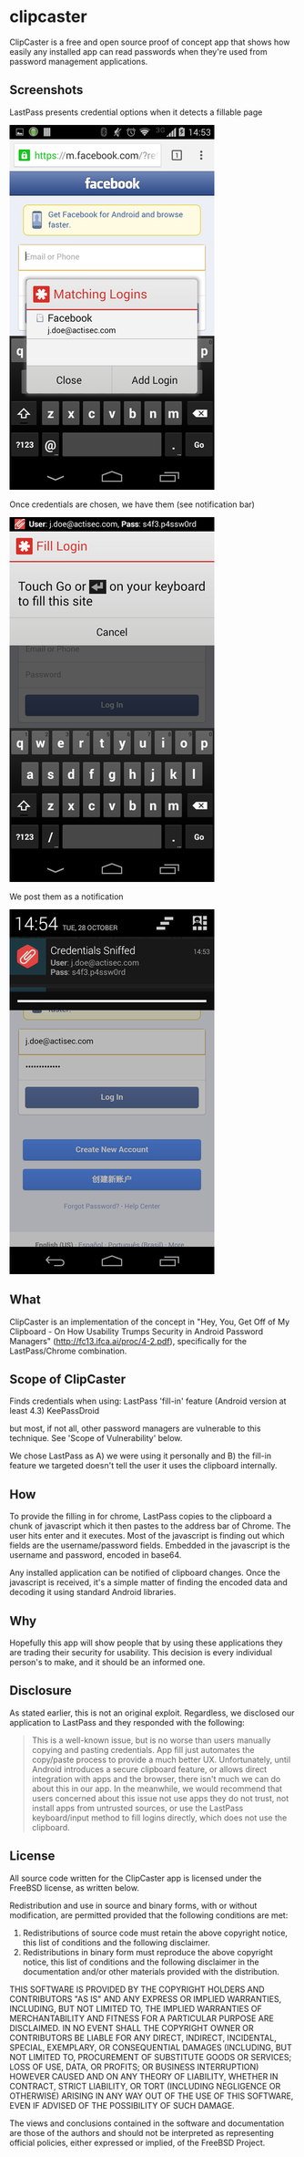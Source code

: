clipcaster
==========
ClipCaster is a free and open source proof of concept app that shows how easily any installed app can read passwords when they're used from password management applications.

Screenshots
-----------
LastPass presents credential options when it detects a fillable page

![](https://raw.githubusercontent.com/activems/clipcaster/master/screenshots/ClipCasterFB_LP_Dialog_half.png)

Once credentials are chosen, we have them (see notification bar)

![](https://raw.githubusercontent.com/activems/clipcaster/master/screenshots/ClipCasterFB_creds_ticker_half.png)

We post them as a notification

![](https://raw.githubusercontent.com/activems/clipcaster/master/screenshots/ClipCasterFB_creds_notif_half.png)

What
----
ClipCaster is an implementation of the concept in "Hey, You, Get Off of My Clipboard - On How Usability Trumps Security in Android Password Managers" (http://fc13.ifca.ai/proc/4-2.pdf), specifically for the LastPass/Chrome combination.

Scope of ClipCaster
---------------------------
Finds credentials when using: 
    LastPass 'fill-in' feature (Android version at least 4.3)
    KeePassDroid

but most, if not all, other password managers are vulnerable to this technique. See 'Scope of Vulnerability' below.

We chose LastPass as A) we were using it personally and B) the fill-in feature we targeted doesn't tell the user it uses the clipboard internally.

How
---
To provide the filling in for chrome, LastPass copies to the clipboard a chunk of javascript which it then pastes to the address bar of Chrome. The user hits enter and it executes. Most of the javascript is finding out which fields are the username/password fields. Embedded in the javascript is the username and password, encoded in base64. 

Any installed application can be notified of clipboard changes. Once the javascript is received, it's a simple matter of finding the encoded data and decoding it using standard Android libraries.

Why
------
Hopefully this app will show people that by using these applications they are trading their security for usability. This decision is every individual person's to make, and it should be an informed one.

Disclosure
----------
As stated earlier, this is not an original exploit. Regardless, we disclosed our application to LastPass and they responded with the following:

> This is a well-known issue, but is no worse than users manually copying and pasting credentials. App fill just automates the copy/paste process to provide a much better UX. Unfortunately, until Android introduces a secure clipboard feature, or allows direct integration with apps and the browser, there isn't much we can do about this in our app. In the meanwhile, we would recommend that users concerned about this issue not use apps they do not trust, not install apps from untrusted sources, or use the LastPass keyboard/input method to fill logins directly, which does not use the clipboard.


License
-------
All source code written for the ClipCaster app is licensed under the FreeBSD license, as written below.

Redistribution and use in source and binary forms, with or without
modification, are permitted provided that the following conditions are met:
1. Redistributions of source code must retain the above copyright notice, this
   list of conditions and the following disclaimer.
2. Redistributions in binary form must reproduce the above copyright notice,
   this list of conditions and the following disclaimer in the documentation
   and/or other materials provided with the distribution.

THIS SOFTWARE IS PROVIDED BY THE COPYRIGHT HOLDERS AND CONTRIBUTORS "AS IS" AND
ANY EXPRESS OR IMPLIED WARRANTIES, INCLUDING, BUT NOT LIMITED TO, THE IMPLIED
WARRANTIES OF MERCHANTABILITY AND FITNESS FOR A PARTICULAR PURPOSE ARE
DISCLAIMED. IN NO EVENT SHALL THE COPYRIGHT OWNER OR CONTRIBUTORS BE LIABLE FOR
ANY DIRECT, INDIRECT, INCIDENTAL, SPECIAL, EXEMPLARY, OR CONSEQUENTIAL DAMAGES
(INCLUDING, BUT NOT LIMITED TO, PROCUREMENT OF SUBSTITUTE GOODS OR SERVICES;
LOSS OF USE, DATA, OR PROFITS; OR BUSINESS INTERRUPTION) HOWEVER CAUSED AND
ON ANY THEORY OF LIABILITY, WHETHER IN CONTRACT, STRICT LIABILITY, OR TORT
(INCLUDING NEGLIGENCE OR OTHERWISE) ARISING IN ANY WAY OUT OF THE USE OF THIS
SOFTWARE, EVEN IF ADVISED OF THE POSSIBILITY OF SUCH DAMAGE.

The views and conclusions contained in the software and documentation are those
of the authors and should not be interpreted as representing official policies,
either expressed or implied, of the FreeBSD Project.
